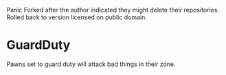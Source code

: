 Panic Forked after the author indicated they might delete their repositories. Rolled back to version licensed on public domain.

# GuardDuty
Pawns set to guard duty will attack bad things in their zone.
